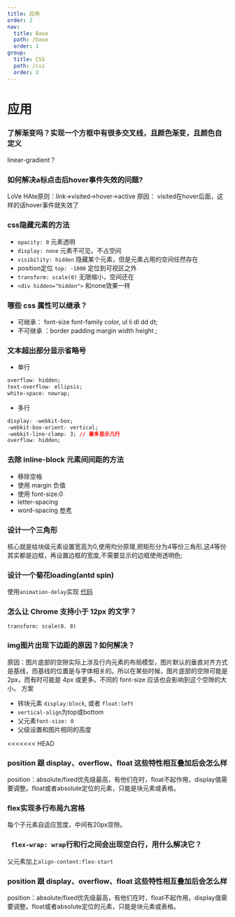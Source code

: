 ```yaml
---
title: 应用
order: 2
nav:
  title: Base
  path: /base
  order: 1
group:
  title: CSS
  path: /css
  order: 2
---
```


# 应用

### 了解渐变吗？实现一个方框中有很多交叉线，且颜色渐变，且颜色自定义
linear-gradient？

### 如何解决a标点击后hover事件失效的问题?
LoVe HAte原则：link→visited→hover→active 
原因： visited在hover后面，这样的话hover事件就失效了

### css隐藏元素的方法
- `opacity: 0` 元素透明
- `display: none` 元素不可见，不占空间
- `visibility: hidden` 隐藏某个元素，但是元素占用的空间任然存在
- position定位 `top: -1000` 定位到可视区之外
- `transform: scale(0)` 无限缩小，空间还在
- `<div hidden="hidden">` 和none效果一样

### 哪些 css 属性可以继承？
- 可继承： font-size font-family color, ul li dl dd dt;
- 不可继承 ：border padding margin width height ;

### 文本超出部分显示省略号
- 单行
```css
overflow: hidden;
text-overflow: ellipsis;
white-space: nowrap;
```
- 多行
```css
display: -webkit-box;
-webkit-box-orient: vertical;
-webkit-line-clamp: 3; // 最多显示几行
overflow: hidden;
```
### 去除 inline-block 元素间间距的方法
- 移除空格
- 使用 margin 负值
- 使用 font-size:0
- letter-spacing
- word-spacing
[参考](https://www.zhangxinxu.com/wordpress/2012/04/inline-block-space-remove-%E5%8E%BB%E9%99%A4%E9%97%B4%E8%B7%9D/)

### 设计一个三角形
核心就是给块级元素设置宽高为0,使用均分原理,把矩形分为4等份三角形,这4等份其实都是边框，再设置边框的宽度,不需要显示的边框使用透明色;

### 设计一个菊花loading(antd spin)
使用`animation-delay`实现 [代码](/write/css#设计一个菊花loadingantd-spin)

### 怎么让 Chrome 支持小于 12px 的文字？
`transform: scale(0. 8)`

### img图片出现下边距的原因？如何解决？
原因：图片底部的空隙实际上涉及行内元素的布局模型，图片默认的垂直对齐方式是基线，而基线的位置是与字体相关的。所以在某些时候，图片底部的空隙可能是 2px，而有时可能是 4px 或更多。不同的 font-size 应该也会影响到这个空隙的大小。
方案
- 转块元素 `display:block`, 或者 `float:left`
- `vertical-align`为top或bottom
- 父元素`font-size: 0`
- 父级设置和图片相同的高度

<<<<<<< HEAD
###  position 跟 display、overflow、float 这些特性相互叠加后会怎么样
position：absolute/fixed优先级最高，有他们在时，float不起作用，display值需要调整。float或者absolute定位的元素，只能是块元素或表格。

### flex实现多行布局九宫格
每个子元素自适应宽度，中间有20px空隙。

### ` flex-wrap: wrap`行和行之间会出现空白行，用什么解决它？ 
父元素加上`align-content:flex-start`

###  position 跟 display、overflow、float 这些特性相互叠加后会怎么样
position：absolute/fixed优先级最高，有他们在时，float不起作用，display值需要调整。float或者absolute定位的元素，只能是块元素或表格。